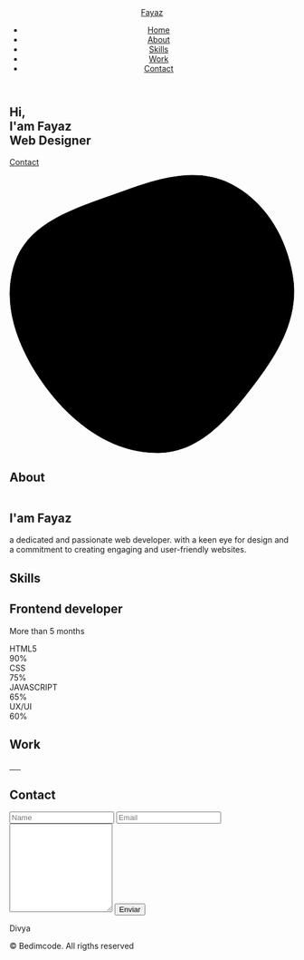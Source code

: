  <!DOCTYPE html>
<html lang="en">
    <head>
        <meta charset="UTF-8">
        <meta name="viewport" content="width=device-width, initial-scale=1.0">

   <link rel="stylesheet" href="assets/css/style.css">
<!-- =====BOX ICONS===== -->
        <link href='https://cdn.jsdelivr.net/npm/boxicons@2.0.5/css/boxicons.min.css' rel='stylesheet'>

   <title>Portfolio website complete</title>
    </head>
    <body>
        <!--===== HEADER =====-->
        <header class="l-header">
            <nav class="nav bd-grid">
                <div>
                    <a href="#" class="nav__logo">Fayaz</a>
                </div>

   <div class="nav__menu" id="nav-menu">
                    <ul class="nav__list">
                        <li class="nav__item"><a href="#home" class="nav__link active-link">Home</a></li>
                        <li class="nav__item"><a href="#about" class="nav__link">About</a></li>
                        <li class="nav__item"><a href="#skills" class="nav__link">Skills</a></li>
                        <li class="nav__item"><a href="#work" class="nav__link">Work</a></li>
                        <li class="nav__item"><a href="#contact" class="nav__link">Contact</a></li>
                    </ul>
                </div>

   <div class="nav__toggle" id="nav-toggle">
                    <i class='bx bx-menu'></i>
                </div>
            </nav>
        </header>

   <main class="l-main">
            <!--===== HOME =====-->
            <section class="home bd-grid" id="home">
                <div class="home__data">
                    <h1 class="home__title">Hi,<br>I'am <span class="home__title-color">Fayaz</span><br> Web Designer</h1>

   <a href="#" class="button">Contact</a>
                </div>

   <div class="home__social">
                    <a href="" class="home__social-icon"><i class='bx bxl-linkedin'></i></a>
                    <a href="" class="home__social-icon"><i class='bx bxl-behance' ></i></a>
                    <a href="" class="home__social-icon"><i class='bx bxl-github' ></i></a>
                </div>

   <div class="home__img">
                    <svg class="home__blob" viewBox="0 0 479 467" xmlns="http://www.w3.org/2000/svg" xmlns:xlink="http://www.w3.org/1999/xlink">
                        <mask id="mask0" mask-type="alpha">
                            <path d="M9.19024 145.964C34.0253 76.5814 114.865 54.7299 184.111 29.4823C245.804 6.98884 311.86 -14.9503 370.735 14.143C431.207 44.026 467.948 107.508 477.191 174.311C485.897 237.229 454.931 294.377 416.506 344.954C373.74 401.245 326.068 462.801 255.442 466.189C179.416 469.835 111.552 422.137 65.1576 361.805C17.4835 299.81 -17.1617 219.583 9.19024 145.964Z"/>
                        </mask>
                        <g mask="url(#mask0)">
                            <path d="M9.19024 145.964C34.0253 76.5814 114.865 54.7299 184.111 29.4823C245.804 6.98884 311.86 -14.9503 370.735 14.143C431.207 44.026 467.948 107.508 477.191 174.311C485.897 237.229 454.931 294.377 416.506 344.954C373.74 401.245 326.068 462.801 255.442 466.189C179.416 469.835 111.552 422.137 65.1576 361.805C17.4835 299.81 -17.1617 219.583 9.19024 145.964Z"/>
                            <image class="home__blob-img" x="50" y="60" href="assets/img/profile.jpg.png"/>
                        </g>
                    </svg>
                </div>
            </section>
<!--===== ABOUT =====-->
            <section class="about section " id="about">
                <h2 class="section-title">About</h2>

   <div class="about__container bd-grid">
                    <div class="about__img">
                        <img src="assets/img/about.jpg.jpg" alt="">
                    </div>
                    
   <div>
                        <h2 class="about__subtitle">I'am Fayaz</h2>
                        <p class="about__text">a dedicated and passionate web developer. with a keen eye for design and a commitment to creating engaging and user-friendly websites. </p>           
                    </div>                                   
                </div>
            </section>
<!--===== SKILLS =====-->
            <section class="skills section" id="skills">
                <h2 class="section-title">Skills</h2>

   <div class="skills__container bd-grid">          
                    <div>
                        <h2 class="skills__subtitle">Frontend developer</h2>
                        <p class="skills__text">More than 5 months</p>
                        <div class="skills__data">
                            <div class="skills__names">
                                <i class='bx bxl-html5 skills__icon'></i>
                                <span class="skills__name">HTML5</span>
                            </div>
                            <div class="skills__bar skills__html">

   </div>
                            <div>
                                <span class="skills__percentage">90%</span>
                            </div>
                        </div>
                        <div class="skills__data">
                            <div class="skills__names">
                                <i class='bx bxl-css3 skills__icon'></i>
                                <span class="skills__name">CSS</span>
                            </div>
                            <div class="skills__bar skills__css">
                                
   </div>
                            <div>
                                <span class="skills__percentage">75%</span>
                            </div>
                        </div>
                        <div class="skills__data">
                            <div class="skills__names">
                                <i class='bx bxl-javascript skills__icon' ></i>
                                <span class="skills__name">JAVASCRIPT</span>
                            </div>
                            <div class="skills__bar skills__js">
                                
   </div>
                            <div>
                                <span class="skills__percentage">65%</span>
                            </div>
                        </div>
                        <div class="skills__data">
                            <div class="skills__names">
                                <i class='bx bxs-paint skills__icon'></i>
                                <span class="skills__name">UX/UI</span>
                            </div>
                            <div class="skills__bar skills__ux">
                                
   </div>
                            <div>
                                <span class="skills__percentage">60%</span>
                            </div>
                        </div>
                    </div>
                    
   <div>              
                        <img src="assets/img/work3.jpg.jpg" alt="" class="skills__img">
                    </div>
                </div>
            </section>
            <!--===== WORK =====-->
            <section class="work section" id="work">
                <h2 class="section-title">Work</h2>

   <div class="work__container bd-grid">
                    <a href="" class="work__img">
                        <img src="assets/img/work1.jpg.jpg" alt="">
                    </a>
                    <a href="" class="work__img">
                        <img src="assets/img/work2.jpg.jpg" alt="">
                    </a>
                    <a href="" class="work__img">
                        <img src="assets/img/work3.jpg.jpg" alt="">
                    </a>
                    <a href="" class="work__img">
                        <img src="assets/img/work4.jpg.jpg" alt="">
                    </a>
                    <a href="" class="work__img">
                        <img src="assets/img/work5.jpg.jpg" alt="">
                    </a>
                    <a href="" class="work__img">
                        <img src="assets/img/work6.jpg.jpg" alt="">
                    </a>
                </div>
            </section>
<!--===== CONTACT =====-->
            <section class="contact section" id="contact">
                <h2 class="section-title">Contact</h2>

   <div class="contact__container bd-grid">
                    <form action="" class="contact__form">
                        <input type="text" placeholder="Name" class="contact__input">
                        <input type="mail" placeholder="Email" class="contact__input">
                        <textarea name="" id="" cols="0" rows="10" class="contact__input"></textarea>
                        <input type="button" value="Enviar" class="contact__button button">
                    </form>
                </div>
            </section>
        </main>
<!--===== FOOTER =====-->
        <footer class="footer">
            <p class="footer__title">Divya</p>
            <div class="footer__social">
                <a href="#" class="footer__icon"><i class='bx bxl-facebook' ></i></a>
                <a href="#" class="footer__icon"><i class='bx bxl-instagram' ></i></a>
                <a href="#" class="footer__icon"><i class='bx bxl-twitter' ></i></a>
            </div>
            <p class="footer__copy">&#169; Bedimcode. All rigths reserved</p>
        </footer>
<!--===== SCROLL REVEAL =====-->
        <script src="https://unpkg.com/scrollreveal"></script> <!--===== MAIN JS =====-->
        <script src="assets/js/main.js"></script>
    </body>
</html>
